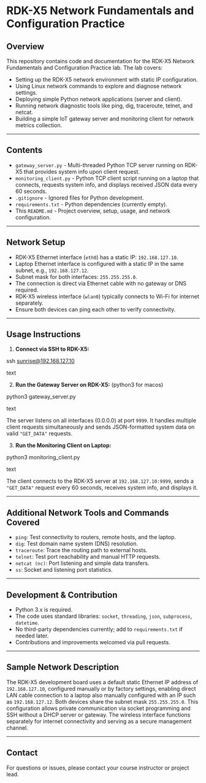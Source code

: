 # RDK-X5 Network Fundamentals and Configuration Practice

## Overview

This repository contains code and documentation for the RDK-X5 Network Fundamentals and Configuration Practice lab. The lab covers:

- Setting up the RDK-X5 network environment with static IP configuration.
- Using Linux network commands to explore and diagnose network settings.
- Deploying simple Python network applications (server and client).
- Running network diagnostic tools like ping, dig, traceroute, telnet, and netcat.
- Building a simple IoT gateway server and monitoring client for network metrics collection.

---

## Contents

- `gateway_server.py` - Multi-threaded Python TCP server running on RDK-X5 that provides system info upon client request.
- `monitoring_client.py` - Python TCP client script running on a laptop that connects, requests system info, and displays received JSON data every 60 seconds.
- `.gitignore` - Ignored files for Python development.
- `requirements.txt` - Python dependencies (currently empty).
- This `README.md` - Project overview, setup, usage, and network configuration.

---

## Network Setup

- RDK-X5 Ethernet interface (`eth0`) has a static IP: `192.168.127.10`.
- Laptop Ethernet interface is configured with a static IP in the same subnet, e.g., `192.168.127.12`.
- Subnet mask for both interfaces: `255.255.255.0`.
- The connection is direct via Ethernet cable with no gateway or DNS required.
- RDK-X5 wireless interface (`wlan0`) typically connects to Wi-Fi for internet separately.
- Ensure both devices can ping each other to verify connectivity.

---

## Usage Instructions

1. **Connect via SSH to RDK-X5:**

ssh sunrise@192.168.127.10

text

2. **Run the Gateway Server on RDK-X5:** (python3 for macos)

python3 gateway_server.py

text

The server listens on all interfaces (0.0.0.0) at port `9999`. It handles multiple client requests simultaneously and sends JSON-formatted system data on valid `"GET_DATA"` requests.

3. **Run the Monitoring Client on Laptop:**

python3 monitoring_client.py

text

The client connects to the RDK-X5 server at `192.168.127.10:9999`, sends a `"GET_DATA"` request every 60 seconds, receives system info, and displays it.

---

## Additional Network Tools and Commands Covered

- `ping`: Test connectivity to routers, remote hosts, and the laptop.
- `dig`: Test domain name system (DNS) resolution.
- `traceroute`: Trace the routing path to external hosts.
- `telnet`: Test port reachability and manual HTTP requests.
- `netcat (nc)`: Port listening and simple data transfers.
- `ss`: Socket and listening port statistics.

---

## Development & Contribution

- Python 3.x is required.
- The code uses standard libraries: `socket`, `threading`, `json`, `subprocess`, `datetime`.
- No third-party dependencies currently; add to `requirements.txt` if needed later.
- Contributions and improvements welcomed via pull requests.

---

## Sample Network Description

The RDK-X5 development board uses a default static Ethernet IP address of `192.168.127.10`, configured manually or by factory settings, enabling direct LAN cable connection to a laptop also manually configured with an IP such as `192.168.127.12`. Both devices share the subnet mask `255.255.255.0`. This configuration allows private communication via socket programming and SSH without a DHCP server or gateway. The wireless interface functions separately for internet connectivity and serving as a secure management channel.


---

## Contact

For questions or issues, please contact your course instructor or project lead.
